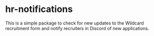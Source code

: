 # hr-notifications

This is a simple package to check for new updates to the Wildcard recruitment form and notify recruiters in Discord of new applications.